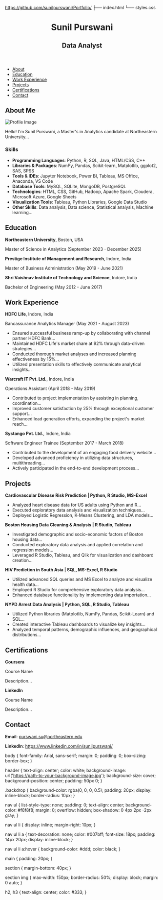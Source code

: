 https://github.com/sunilpurswani/Portfolio/
├── index.html
└── styles.css

<!DOCTYPE html>
<html lang="en">
<head>
    <meta charset="UTF-8">
    <meta name="viewport" content="width=device-width, initial-scale=1.0">
    <title>Sunil Purswani</title>
    <link rel="stylesheet" href="styles.css">
</head>
<body>
    <header>
        <div class="backdrop">
            <h1>Sunil Purswani</h1>
            <h2>Data Analyst</h2>
        </div>
    </header>
    <nav>
        <ul>
            <li><a href="#about">About</a></li>
            <li><a href="#education">Education</a></li>
            <li><a href="#work-experience">Work Experience</a></li>
            <li><a href="#projects">Projects</a></li>
            <li><a href="#certifications">Certifications</a></li>
            <li><a href="#contact">Contact</a></li>
        </ul>
    </nav>
    <main>
        <section id="about">
            <h2>About Me</h2>
            <img src="https://raw.githubusercontent.com/your-username/your-repo-name/main/your-image-file.jpg" alt="Profile Image">
            <p>Hello! I'm Sunil Purswani, a Master's in Analytics candidate at Northeastern University...</p>
            <h3>Skills</h3>
            <ul>
                <li><strong>Programming Languages</strong>: Python, R, SQL, Java, HTML/CSS, C++</li>
                <li><strong>Libraries & Packages</strong>: NumPy, Pandas, Scikit-learn, Matplotlib, ggplot2, SAS, SPSS</li>
                <li><strong>Tools & IDEs</strong>: Jupyter Notebook, Power BI, Tableau, MS Office, Anaconda, VS Code</li>
                <li><strong>Database Tools</strong>: MySQL, SQLite, MongoDB, PostgreSQL</li>
                <li><strong>Technologies</strong>: HTML, CSS, GitHub, Hadoop, Apache Spark, Cloudera, Microsoft Azure, Google Sheets</li>
                <li><strong>Visualization Tools</strong>: Tableau, Python Libraries, Google Data Studio</li>
                <li><strong>Other Skills</strong>: Data analysis, Data science, Statistical analysis, Machine learning...</li>
            </ul>
        </section>
        <section id="education">
            <h2>Education</h2>
            <p><strong>Northeastern University</strong>, Boston, USA</p>
            <p>Master of Science in Analytics (September 2023 - December 2025)</p>
            <p><strong>Prestige Institute of Management and Research</strong>, Indore, India</p>
            <p>Master of Business Administration (May 2019 - June 2021)</p>
            <p><strong>Shri Vaishnav Institute of Technology and Science</strong>, Indore, India</p>
            <p>Bachelor of Engineering (May 2012 - June 2017)</p>
        </section>
        <section id="work-experience">
            <h2>Work Experience</h2>
            <p><strong>HDFC Life</strong>, Indore, India</p>
            <p>Bancassurance Analytics Manager (May 2021 - August 2023)</p>
            <ul>
                <li>Ensured successful business ramp-up by collaborating with channel partner HDFC Bank...</li>
                <li>Maintained HDFC Life's market share at 92% through data-driven strategies...</li>
                <li>Conducted thorough market analyses and increased planning effectiveness by 15%...</li>
                <li>Utilized presentation skills to effectively communicate analytical insights...</li>
            </ul>
            <p><strong>Warcraft IT Pvt. Ltd.</strong>, Indore, India</p>
            <p>Operations Assistant (April 2018 - May 2019)</p>
            <ul>
                <li>Contributed to project implementation by assisting in planning, coordination...</li>
                <li>Improved customer satisfaction by 25% through exceptional customer support...</li>
                <li>Enhanced lead generation efforts, expanding the project's market reach...</li>
            </ul>
            <p><strong>Systango Pvt. Ltd.</strong>, Indore, India</p>
            <p>Software Engineer Trainee (September 2017 - March 2018)</p>
            <ul>
                <li>Contributed to the development of an engaging food delivery website...</li>
                <li>Developed advanced proficiency in utilizing data structures, multithreading...</li>
                <li>Actively participated in the end-to-end development process...</li>
            </ul>
        </section>
        <section id="projects">
            <h2>Projects</h2>
            <p><strong>Cardiovascular Disease Risk Prediction | Python, R Studio, MS-Excel</strong></p>
            <ul>
                <li>Analyzed heart disease data for US adults using Python and R...</li>
                <li>Executed exploratory data analysis and visualization techniques...</li>
                <li>Deployed Logistic Regression, K-Means Clustering, and LDA models...</li>
            </ul>
            <p><strong>Boston Housing Data Cleaning & Analysis | R Studio, Tableau</strong></p>
            <ul>
                <li>Investigated demographic and socio-economic factors of Boston housing data...</li>
                <li>Conducted exploratory data analysis and applied correlation and regression models...</li>
                <li>Leveraged R Studio, Tableau, and Qlik for visualization and dashboard creation...</li>
            </ul>
            <p><strong>HIV Prediction in South Asia | SQL, MS-Excel, R Studio</strong></p>
            <ul>
                <li>Utilized advanced SQL queries and MS Excel to analyze and visualize health data...</li>
                <li>Employed R Studio for comprehensive exploratory data analysis...</li>
                <li>Enhanced database functionality by implementing data importation...</li>
            </ul>
            <p><strong>NYPD Arrest Data Analysis | Python, SQL, R Studio, Tableau</strong></p>
            <ul>
                <li>Utilized Python libraries (Matplotlib, NumPy, Pandas, Scikit-Learn) and SQL...</li>
                <li>Created interactive Tableau dashboards to visualize key insights...</li>
                <li>Analyzed temporal patterns, demographic influences, and geographical distributions...</li>
            </ul>
        </section>
        <section id="certifications">
            <h2>Certifications</h2>
            <p><strong>Coursera</strong></p>
            <p>Course Name</p>
            <p>Description...</p>
            <p><strong>LinkedIn</strong></p>
            <p>Course Name</p>
            <p>Description...</p>
        </section>
        <section id="contact">
            <h2>Contact</h2>
            <p><strong>Email</strong>: <a href="mailto:purswani.su@northeastern.edu">purswani.su@northeastern.edu</a></p>
            <p><strong>LinkedIn</strong>: <a href="https://www.linkedin.com/in/sunilpurswani/">https://www.linkedin.com/in/sunilpurswani/</a></p>
        </section>
    </main>
</body>
</html>

body {
    font-family: Arial, sans-serif;
    margin: 0;
    padding: 0;
    box-sizing: border-box;
}

header {
    text-align: center;
    color: white;
    background-image: url('https://path-to-your-background-image.jpg');
    background-size: cover;
    background-position: center;
    padding: 50px 0;
}

.backdrop {
    background-color: rgba(0, 0, 0, 0.5);
    padding: 20px;
    display: inline-block;
    border-radius: 10px;
}

nav ul {
    list-style-type: none;
    padding: 0;
    text-align: center;
    background-color: #f8f8f8;
    margin: 0;
    overflow: hidden;
    box-shadow: 0 4px 2px -2px gray;
}

nav ul li {
    display: inline;
    margin-right: 10px;
}

nav ul li a {
    text-decoration: none;
    color: #007bff;
    font-size: 18px;
    padding: 14px 20px;
    display: inline-block;
}

nav ul li a:hover {
    background-color: #ddd;
    color: black;
}

main {
    padding: 20px;
}

section {
    margin-bottom: 40px;
}

section img {
    max-width: 150px;
    border-radius: 50%;
    display: block;
    margin: 0 auto;
}

h2, h3 {
    text-align: center;
    color: #333;
}
